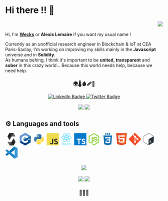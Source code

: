 # Hi there !! 👀

<div align="right">
  <img src="https://komarev.com/ghpvc/?username=Wecks&color=orange">
</div>

Hi, I'm <strong>[Wecks](https://github.com/Wecks)</strong> or <strong>Alexis Lemaire</strong> if you want my usual name !
  
Currently as an unofficial research engineer in Blockchain & IoT at CEA Paris-Saclay, I'm working on improving my skills mainly in the <strong>Javascript</strong> universe and in <strong>Solidity</strong>.
<br>
As humans behing, I think it's important to be <strong>united, transparent</strong> and <strong>sober</strong> in this crazy world... Because this world needs help, because we need help. 

<div align = "center">
  <h3>🌍🌡️🩸🩹🙏</h3>
  <div>
    <a href="https://www.linkedin.com/in/alexislemairevolpe/">
      <img src="https://img.shields.io/badge/LinkedIn-0A66C2?style=for-the-badge&logo=linkedin&logoColor=white" alt="LinkedIn Badge"/>
    </a>
    <a href="https://twitter.com/Wecks4">
      <img src="https://img.shields.io/badge/Twitter-1DA1F2?style=for-the-badge&logo=twitter&logoColor=white" alt="Twitter Badge"/>
    </a>
  </div>
  </br>
   </div>
   
   <div align = "center">
<img src="https://github-readme-streak-stats.herokuapp.com/?user=Wecks" height=150px>
<img src="https://github-readme-stats.vercel.app/api?username=Wecks" height=150px>
</div>


## ⚙️ Languages and tools

<div>
  <img src="https://github.com/devicons/devicon/blob/master/icons/solidity/solidity-original.svg" title="Solidity" **alt="Solidity" width="40" height="40"/>
  <img src="https://github.com/devicons/devicon/blob/master/icons/cplusplus/cplusplus-original.svg" title="C++" **alt="C++" width="40" height="40"/>
  <img src="https://github.com/devicons/devicon/blob/master/icons/python/python-original.svg" title="Python" **alt="Python" width="40" height="40"/>
  <img src="https://github.com/devicons/devicon/blob/master/icons/javascript/javascript-original.svg" title="JavaScript" alt="JavaScript" width="40" height="40"/>
  <img src="https://github.com/devicons/devicon/blob/master/icons/react/react-original-wordmark.svg" title="React" **alt="React" width="40" height="40"/>
  <img src="https://github.com/devicons/devicon/blob/master/icons/typescript/typescript-original.svg" title="TypeScript" **alt="TypeScript" width="40" height="40"/>
  <img src="https://github.com/devicons/devicon/blob/master/icons/nodejs/nodejs-original.svg" title="NodeJS" alt="NodeJS" width="40" height="40"/>
  <img src="https://github.com/devicons/devicon/blob/master/icons/css3/css3-plain-wordmark.svg"  title="CSS3" alt="CSS" width="40" height="40"/>
  <img src="https://github.com/devicons/devicon/blob/master/icons/html5/html5-original.svg" title="HTML5" alt="HTML" width="40" height="40"/>
  <img src="https://github.com/devicons/devicon/blob/master/icons/git/git-original.svg" title="Git" **alt="Git" width="40" height="40"/>
  <img src="https://github.com/devicons/devicon/blob/master/icons/bash/bash-original.svg" title="Bash" **alt="Bash" width="40" height="40"/>
  <img src="https://github.com/devicons/devicon/blob/master/icons/vscode/vscode-original.svg" title="VSCode" **alt="VSCode" width="40" height="40"/>
</div>
<br>
<div align="center">
  <img src="https://github-readme-stats.vercel.app/api/top-langs/?username=Wecks&layout=compact">
</div>                                                                                                                                           
<br>
<div align="center">
  <img src="https://s2.coinmarketcap.com/static/img/coins/64x64/1.png">
  <img src="https://s2.coinmarketcap.com/static/img/coins/64x64/1027.png">
  <h3>🚀🚀🚀</h3>
</div>

